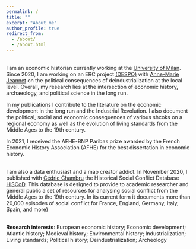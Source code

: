 ```yaml
---
permalink: /
title: ""
excerpt: "About me"
author_profile: true
redirect_from: 
  - /about/
  - /about.html
---
```




<br>I am an economic historian currently working at the [University of Milan](https://www.unimi.it/en/ugov/person/paul-maneuvrier). Since 2020, I am working on an ERC project [(DESPO)](https://cordis.europa.eu/project/id/853033/fr) with [Anne-Marie Jeannet](https://sites.google.com/site/amjeannet/) on the political consequences of deindustrialization at the local level. Overall, my research lies at the intersection of economic history, archaeology, and political science in the long run. 

In my publications I contribute to the literature on the economic development in the long run and the Industrial Revolution. I also document the political, social and economic consequences of various shcoks on a regional economy as well as the evolution of living standards from the Middle Ages to the 19th century. 

In 2021, I received the AFHE-BNP Paribas prize awarded by the French Economic History Association (AFHE) for the best dissertation in economic history. 

<br>I am also a data enthusiast and a map creator addict. In November 2020, I published with [Cédric Chambru](https://cedricchambru.github.io/) the Historical Social Conflict Database [HiSCoD](https://www.unicaen.fr/hiscod/). This database is designed to provide to academic researcher and general public a set of resources for analysing social conflict from the Middle Ages to the 19th century. In its current form it documents more than 20,000 episodes of social conflict for France, England, Germany, Italy, Spain, and more)



<br>**Research interests**: European economic history; Economic development; Atlantic history; Medieval history; Environmental history; Industrialization; Living standards; Political history; Deindustrialization; Archeology




